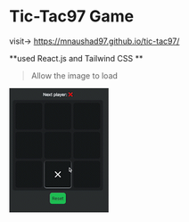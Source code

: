 # Tic-Tac97 Game 

visit-> https://mnaushad97.github.io/tic-tac97/

**used React.js and Tailwind CSS ** 

> Allow the image to load


<span> <img src="https://github.com/MNaushad97/tic-tac97/blob/main/tic-tac97.gif"  />  </span>
